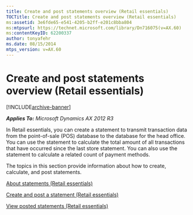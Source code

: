```yaml
---
title: Create and post statements overview (Retail essentials)
TOCTitle: Create and post statements overview (Retail essentials)
ms:assetid: 3e6fde65-e541-4205-b2ff-e201c8bba804
ms:mtpsurl: https://technet.microsoft.com/library/Dn716075(v=AX.60)
ms:contentKeyID: 62200337
author: tonyafehr
ms.date: 08/15/2014
mtps_version: v=AX.60
---
```


# Create and post statements overview (Retail essentials) 


[!INCLUDE[archive-banner](includes/archive-banner.md)]


_**Applies To:** Microsoft Dynamics AX 2012 R3_

In Retail essentials, you can create a statement to transmit transaction data from the point-of-sale (POS) database to the database for the head office. You can use the statement to calculate the total amount of all transactions that have occurred since the last store statement. You can also use the statement to calculate a related count of payment methods.

The topics in this section provide information about how to create, calculate, and post statements.

[About statements (Retail essentials)](about-statements-retail-essentials.md)

[Create and post a statement (Retail essentials)](create-and-post-a-statement-retail-essentials.md)

[View posted statements (Retail essentials)](view-posted-statements-retail-essentials.md)

  


